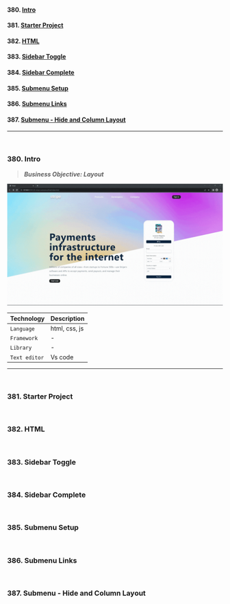 #### 380. [Intro](#380)

#### 381. [Starter Project](#381)

#### 382. [HTML](#382)

#### 383. [Sidebar Toggle](#383)

#### 384. [Sidebar Complete](#384)

#### 385. [Submenu Setup](#385)

#### 386. [Submenu Links](#386)

#### 387. [Submenu - Hide and Column Layout](#387)

---

<br>

### 380. Intro<a id="380"></a>

> **_Business Objective: Layout_**

<img src="notes/app.gif" >

| Technology    | Description   |
| ------------- | ------------- |
| `Language`    | html, css, js |
| `Framework`   | -             |
| `Library`     | -             |
| `Text editor` | Vs code       |

---

<br>

### 381. Starter Project<a id="381"></a>

<br>

### 382. HTML<a id="382"></a>

<br>

### 383. Sidebar Toggle<a id="383"></a>

<br>

### 384. Sidebar Complete<a id="384"></a>

<br>

### 385. Submenu Setup<a id="385"></a>

<br>

### 386. Submenu Links<a id="386"></a>

<br>

### 387. Submenu - Hide and Column Layout<a id="387"></a>

<br>
